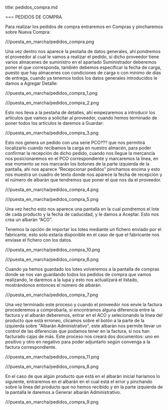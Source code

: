 title: pedidos_compra.md
=== PEDIDOS DE COMPRA

Para realizar los pedidos de compra entraremos en Compras y pincharemos sobre Nueva Compra:

///puesta_en_marcha/pedidos_compra.png

Una vez dentro nos aparece la pestaña de datos generales, ahí pondremos el proveedor al cual le vamos a realizar el pedido, si dicho proveedor tiene varios almacenes de suministro en el apartado Suministrador deberemos poner el que corresponda, también debemos especificar la fecha de carga, puesto que hay almacenes con condiciones de carga o con mínimo de días de entrega, cuando ya tenemos todos los datos generales introducidos le damos a Agregar Detalle:

///puesta_en_marcha/pedidos_compra_1.png

///puesta_en_marcha/pedidos_compra_2.png

Esto nos lleva a la pestaña de detalles, ahí empezaremos a introducir los artículos que vamos a solicitar al proveedor, cuando hemos terminado de poner todos los artículos le daremos a Guardar:

///puesta_en_marcha/pedidos_compra_3.png

Esto nos genera un pedido con una serie PCO??? que nos permitirá localizarlo cuando recibamos la carga en nuestro almacén, para poder confirmar la recepción de dicho pedido, cuando nos llegue la mercancía nos posicionaremos en el PCO correspondiente y marcaremos la línea, en ese momento se nos marcarán los botones de la parte izquierda de la pantalla, ahí nos aparece “Recepcionar pedidos” pinchamos encima y esto nos muestra un cuadro de texto donde nos aparece la fecha de recepción y el número de albarán que tendremos que poner el que nos da el proveedor.

///puesta_en_marcha/pedidos_compra_4.png

///puesta_en_marcha/pedidos_compra_5.png

Una vez hecho esto nos aparece una pantalla en la cual pondremos el lote de cada producto y la fecha de caducidad, y le damos a Aceptar. Esto nos crea un albarán “ACO”.

Tenemos la opción de importar los lotes mediante un fichero enviado por el fabricante, esto solo estaría disponible en el caso de que el fabricante nos enviase el fichero con los datos.

///puesta_en_marcha/pedidos_compra_10.png

///puesta_en_marcha/pedidos_compra_6.png

Cuando ya hemos guardado los lotes volveremos a la pantalla de compras donde se nos van guardando todos los pedidos de compra que vamos realizando, le daremos a la lupa y esto nos actualizará el listado, mostrándonos entonces el número de albarán.

///puesta_en_marcha/pedidos_compra_7.png

Una vez terminado este proceso y cuando el proveedor nos envíe la factura procederemos a comprobarla, si encontramos alguna diferencia entre la factura y el albarán deberemos, entrar en el ACO y selecionando la línea del producto que está erroneo, clicamos sobre el botón a la parte de la izquierda sobre "Albarán Administrativo", este albarán nos permite llevar un control de las diferencias que podamos tener en la factura, si nos han facturado cajas de más. Este proceso nos creará dos documentos: uno en positivo y otro en negativo para poder adjuntarlo según convenga a la factura correspondiente.

///puesta_en_marcha/pedidos_compra_11.png

///puesta_en_marcha/pedidos_compra_8.png

En el caso de que algún producto que está en el albarán inicial haríamos lo siguiente, entraremos en el albarán en el cual está el error y pinchando sobre la línea del producto que no hemos recibido y en la parte izquierda de la pantalla le daremos a Generar albarán Administrativo.

///puesta_en_marcha/pedidos_compra_9.png